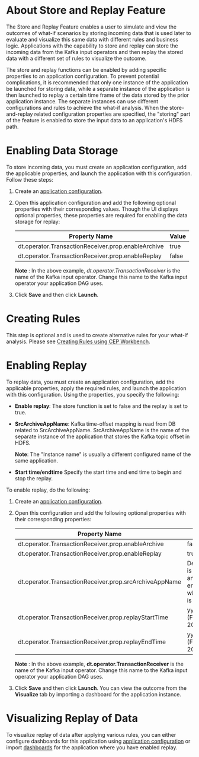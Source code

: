 # About Store and Replay Feature

The Store and Replay Feature enables a user to simulate and view the outcomes of what-if scenarios by storing incoming data that is used later to evaluate and visualize this same data with different rules and business logic. Applications with the capability to store and replay can store the incoming data from the Kafka input operators and then replay the stored data with a different set of rules to visualize the outcome.

The store and replay functions can be enabled by adding specific properties to an application configuration. To prevent potential complications, it is recommended that only one instance of the application be launched for storing data, while a separate instance of the application is then launched to replay a certain time frame of the data stored by the prior application instance. The separate instances can use different configurations and rules to achieve the what-if analysis. When the store-and-replay related configuration properties are specified, the "storing" part of the feature is enabled to store the input data to an application's HDFS path.

# Enabling Data Storage

To store incoming data, you must create an application configuration, add the applicable properties, and launch the application with this configuration. Follow these steps:

1. Create an [application configuration](application_configurations.md).
2. Open this application configuration and add the following optional properties with their corresponding values. Though the UI displays optional properties, these properties are required for enabling the data storage for replay:

    | **Property Name** | **Value** |
    | --- | --- |
    | dt.operator.TransactionReceiver.prop.enableArchive | true |
    | dt.operator.TransactionReceiver.prop.enableReplay | false |

    **Note** : In the above example, _dt.operator.TransactionReceiver_ is the name of the Kafka input operator. Change this name to the Kafka input operator your application DAG uses.
    
3. Click **Save** and then click **Launch**.

# Creating Rules

This step is optional and is used to create alternative rules for your what-if analysis. Please see [Creating Rules using CEP Workbench](cep_workbench.md).

# Enabling Replay

To replay data, you must create an application configuration, add the applicable properties, apply the required rules, and launch the application with this configuration.  Using the properties, you specify the following:

- **Enable replay**: The store function is set to false and the replay is set to true.
- **SrcArchiveAppName**: Kafka time-offset mapping is read from DB related to SrcArchiveAppName. SrcArchiveAppName is the name of the separate instance of the application that stores the Kafka topic offset in HDFS.

  **Note**: The "Instance name" is usually a different configured name of the same application.

- **Start time/endtime**
Specify the start time and end time to begin and stop the replay.

To enable replay, do the following:

1. Create an [application configuration](application_configurations.md).
2. Open this configuration and add the following optional properties with their corresponding properties:

    | **Property Name** | **Value** |
    | --- | --- |
    | dt.operator.TransactionReceiver.prop.enableArchive | false |
    | dt.operator.TransactionReceiver.prop.enableReplay | true |
    | dt.operator.TransactionReceiver.prop.srcArchiveAppName | DetectionApp."DetectionApp" is the example name of another app with enableArchive turned on, which has been launched or is running.  |
    | dt.operator.TransactionReceiver.prop.replayStartTime | yyyy-MM-ddTHH:mm:ss.  (For example: 2017-11-20T08:11:00) |
    | dt.operator.TransactionReceiver.prop.replayEndTime | yyyy-MM-ddTHH:mm:ss. (For example: 2017-11-20T18:11:00) |

    **Note** : In the above example, **dt.operator.TransactionReceiver** is the name of the Kafka input operator. Change this name to the Kafka input operator your application DAG uses.
    
3. Click **Save** and then click **Launch**. You can view the outcome from the **Visualize** tab by importing a dashboard for the application instance.

# Visualizing Replay of Data

To visualize replay of data after applying various rules, you can either configure dashboards for this application using [application configuration](application_configurations.md) or import [dashboards](dtdashboard.md) for the application where you have enabled replay.
